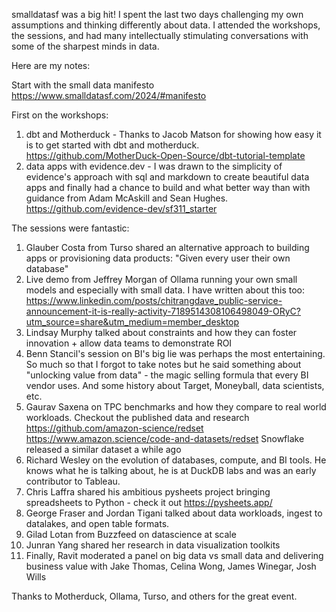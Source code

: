 smalldatasf was a big hit! I spent the last two days challenging my own assumptions and thinking differently about data. I attended the workshops, the sessions, and had many intellectually stimulating conversations with some of the sharpest minds in data. 

Here are my notes:

Start with the small data manifesto
https://www.smalldatasf.com/2024/#manifesto

First on the workshops:
1. dbt and Motherduck - Thanks to Jacob Matson for showing how easy it is to get started with dbt and motherduck. https://github.com/MotherDuck-Open-Source/dbt-tutorial-template
2. data apps with evidence.dev - I was drawn to the simplicity of evidence's approach with sql and markdown to create beautiful data apps and finally had a chance to build and what better way than with guidance from Adam McAskill and Sean Hughes. https://github.com/evidence-dev/sf311_starter

The sessions were fantastic:
1. Glauber Costa from Turso shared an alternative approach to building apps or provisioning data products: "Given every user their own database"
2. Live demo from Jeffrey Morgan of Ollama running your own small models and especially with small data. I have written about this too: 
https://www.linkedin.com/posts/chitrangdave_public-service-announcement-it-is-really-activity-7189514308106498049-ORyC?utm_source=share&utm_medium=member_desktop
3. Lindsay Murphy talked about constraints and how they can foster innovation + allow data teams to demonstrate ROI
4. Benn Stancil's session on BI's big lie was perhaps the most entertaining. So much so that I forgot to take notes but he said something about "unlocking value from data" - the magic selling formula that every BI vendor uses. And some history about Target, Moneyball, data scientists, etc.
5. Gaurav Saxena on TPC benchmarks and how they compare to real world workloads. Checkout the published data and research https://github.com/amazon-science/redset https://www.amazon.science/code-and-datasets/redset Snowflake released a similar dataset a while ago
6. Richard Wesley on the evolution of databases, compute, and BI tools. He knows what he is talking about, he is at DuckDB labs and was an early contributor to Tableau.
7. Chris Laffra shared his ambitious pysheets project bringing spreadsheets to Python - check it out https://pysheets.app/
8. George Fraser and Jordan Tigani talked about data workloads, ingest to datalakes, and open table formats.
9. Gilad Lotan from Buzzfeed on datascience at scale
10. Junran Yang shared her research in data visualization toolkits
11. Finally, Ravit moderated a panel on big data vs small data and delivering business value with Jake Thomas, Celina Wong, James Winegar, Josh Wills


Thanks to Motherduck, Ollama, Turso, and others for the great event. 


